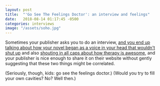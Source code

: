 ```yaml
---
layout: post
title:  "'Go See The Feelings Doctor': an interview and feelings"
date:   2018-08-14 01:17:45 -0500
categories: interviews
image: "/assets/soho.jpg"
---
```

Sometimes your publisher asks you to do an interview, [and you end up talking about how your novel began as a voice in your head that wouldn't shut up][sohointerview] and also [shouting in all caps about how therapy is awesome][sohointerview], and your publisher is nice enough to share it on their website without gently suggesting that these two things might be correlated.

(Seriously, though, kids: go see the feelings doctor.) (Would you try to fill your own cavities? No? Well then.)


[sohointerview]: https://sohopress.com/go-see-the-feelings-doctor-a-qa-with-soho-teen-author-kendra-fortmeyer/

